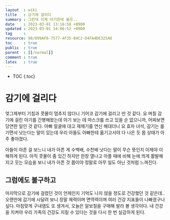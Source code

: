```yaml
---
layout  : wiki
title   : 감기에 걸리다 
summary : 그런데 이제 아기한테 옮은.. 
date    : 2023-03-01 13:16:58 +0900
updated : 2023-03-01 14:06:52 +0900
tag     : 
resource: 90/099AF6-7577-4F35-B4C2-D4FA4DE325A0
toc     : true
public  : true
parent  : [[/normal]]
comment : true
latex   : true 
---
```

* TOC
{:toc}

# 감기에 걸리다
엊그제부터 기침과 콧물이 멈추지 않더니 기어코 감기에 걸리고 만 것 같다. 요 며칠 감기에 걸린 아기를 간병해왔는데 아기 보는 데 마스크를 쓰고 있을 순 없으니까, 어찌보면 당연한 일인 것 같다. 아빠 얼굴에 대고 재채기를 연신 해대더니 요 효자 녀석, 감기는 옮기면서 낫는다는 말이 있는데 우리 아들도 아빠한테 옮기고서야 다 나은 듯 몸 상태가 아주 좋아졌다.

아들이 아픈 걸 보느니 내가 아픈 게 수백배, 수천배 낫다는 말이 무슨 뜻인지 이제야 이해하게 된다. 아직 콧물이 좀 있긴 하지만 한창 열나고 아플 때에 비해 눈에 띄게 활발해지고 웃는 모습을 보니 내가 아픈 것 쯤이야 정말로 아무 일도 아닌 것처럼 느껴진다.

## 그럼에도 불구하고
마지막으로 감기에 걸렸던 것이 언제인지 기억도 나지 않을 정도로 건강했던 것 같은데.. 오랜만에 감기에 시달려 보니 정말 체력이며 면역력이며 여러 건강 지표들이 나빠졌구나 싶다. 마침맞게 구내염도 또 생겨서, 오늘은 알보칠을 구매해 발라 볼 생각이다. 내 건강을 지켜야 우리 가족의 건강도 지킬 수 있다는 것을 다시 한 번 실감하게 된다.
